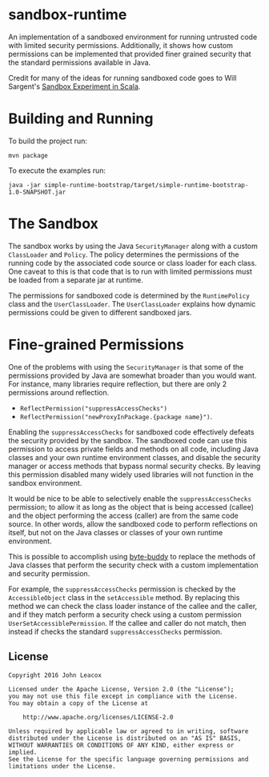 # sandbox-runtime

An implementation of a sandboxed environment for running untrusted code with limited security permissions. Additionally, it shows how custom permissions can be implemented that provided finer grained security that the standard permissions available in Java.

Credit for many of the ideas for running sandboxed code goes to Will Sargent's [Sandbox Experiment in Scala](https://github.com/wsargent/sandboxexperiment).

# Building and Running

To build the project run:

```
mvn package
```

To execute the examples run:

```
java -jar simple-runtime-bootstrap/target/simple-runtime-bootstrap-1.0-SNAPSHOT.jar

```

# The Sandbox

The sandbox works by using the Java `SecurityManager` along with a custom `ClassLoader` and `Policy`. The policy determines the permissions of the running code by the associated code source or class loader for each class. One caveat to this is that code that is to run with limited permissions must be loaded from a separate jar at runtime.

The permissions for sandboxed code is determined by the `RuntimePolicy` class and the `UserClassLoader`. The `UserClassLoader` explains how dynamic permissions could be given to different sandboxed jars.


# Fine-grained Permissions

One of the problems with using the `SecurityManager` is that some of the permissions provided by Java are somewhat broader than you would want. For instance, many libraries require reflection, but there are only 2 permissions around reflection.

 * `ReflectPermission("suppressAccessChecks")`
 * `ReflectPermission("newProxyInPackage.{package name}")`.

 Enabling the `suppressAccessChecks` for sandboxed code effectively defeats the security provided by the sandbox. The sandboxed code can use this permission to access private fields and methods on all code, including Java classes and your own runtime environment classes, and disable the security manager or access methods that bypass normal security checks. By leaving this permission disabled many widely used libraries will not function in the sandbox environment.

 It would be nice to be able to selectively enable the `suppressAccessChecks` permission; to allow it as long as the object that is being accessed (callee) and the object performing the access (caller) are from the same code source. In other words, allow the sandboxed code to perform reflections on itself, but not on the Java classes or classes of your own runtime environment.

 This is possible to accomplish using [byte-buddy](https://github.com/raphw/byte-buddy) to replace the methods of Java classes that perform the security check with a custom implementation and security permission.

 For example, the `suppressAccessChecks` permission is checked by the `AccessibleObject` class in the `setAccessible` method. By replacing this method we can check the class loader instance of the callee and the caller, and if they match perform a security check using a custom permission `UserSetAccessiblePermission`. If the callee and caller do not match, then instead if checks the standard `suppressAccessChecks` permission.


## License

    Copyright 2016 John Leacox

    Licensed under the Apache License, Version 2.0 (the "License");
    you may not use this file except in compliance with the License.
    You may obtain a copy of the License at

        http://www.apache.org/licenses/LICENSE-2.0

    Unless required by applicable law or agreed to in writing, software
    distributed under the License is distributed on an "AS IS" BASIS,
    WITHOUT WARRANTIES OR CONDITIONS OF ANY KIND, either express or implied.
    See the License for the specific language governing permissions and
    limitations under the License.